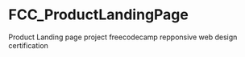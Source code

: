 # FCC_ProductLandingPage
Product Landing page project freecodecamp repponsive web design certification
